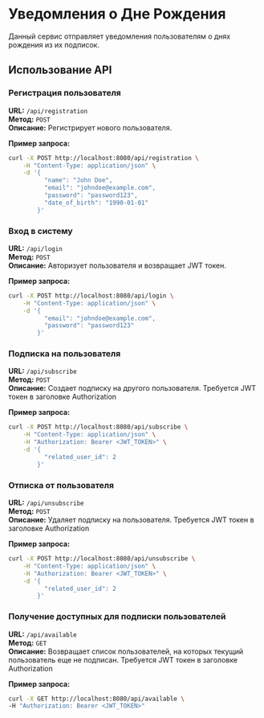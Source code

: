 # Уведомления о Дне Рождения

Данный сервис отправляет уведомления пользователям о днях рождения из их подписок.

## Использование API

### Регистрация пользователя

**URL:** `/api/registration`  
**Метод:** `POST`  
**Описание:** Регистрирует нового пользователя.

**Пример запроса:**
```sh
curl -X POST http://localhost:8080/api/registration \
    -H "Content-Type: application/json" \
    -d '{
          "name": "John Doe",
          "email": "johndoe@example.com",
          "password": "password123",
          "date_of_birth": "1990-01-01"
        }'
```

### Вход в систему

**URL:** `/api/login`  
**Метод:** `POST`  
**Описание:** Авторизует пользователя и возвращает JWT токен.


**Пример запроса:**
```sh
curl -X POST http://localhost:8080/api/login \
    -H "Content-Type: application/json" \
    -d '{
          "email": "johndoe@example.com",
          "password": "password123"
        }'

```




### Подписка на пользователя


**URL:** `/api/subscribe`  
**Метод:** `POST`  
**Описание:** Создает подписку на другого пользователя. Требуется JWT токен в заголовке Authorization


**Пример запроса:**
```sh
curl -X POST http://localhost:8080/api/subscribe \
    -H "Content-Type: application/json" \
    -H "Authorization: Bearer <JWT_TOKEN>" \
    -d '{
          "related_user_id": 2
        }'

```

### Отписка от пользователя


**URL:** `/api/unsubscribe`  
**Метод:** `POST`  
**Описание:** Удаляет подписку на пользователя. Требуется JWT токен в заголовке Authorization


**Пример запроса:**
```sh
curl -X POST http://localhost:8080/api/unsubscribe \
    -H "Content-Type: application/json" \
    -H "Authorization: Bearer <JWT_TOKEN>" \
    -d '{
          "related_user_id": 2
        }'

```

### Получение доступных для подписки пользователей


**URL:** `/api/available`  
**Метод:** `GET`  
**Описание:** Возвращает список пользователей, на которых текущий пользователь еще не подписан. Требуется JWT токен в заголовке Authorization


**Пример запроса:**
```sh
curl -X GET http://localhost:8080/api/available \
-H "Authorization: Bearer <JWT_TOKEN>"
```
